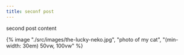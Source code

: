 ```yaml
---
title: seconf post
---
```


second post content

{% image "./src/images/the-lucky-neko.jpg", "photo of my cat", "(min-width: 30em) 50vw, 100vw" %}